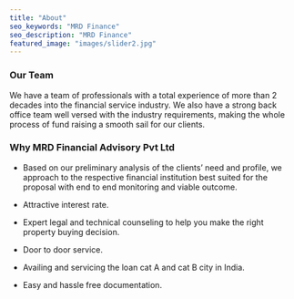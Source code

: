 ```yaml
---
title: "About"
seo_keywords: "MRD Finance"
seo_description: "MRD Finance"
featured_image: "images/slider2.jpg"
---
```


### Our Team
We have a team of professionals with a total experience of more than 2 decades into the financial service industry. We also have a strong back office team well versed with the industry requirements, making the whole process of fund raising a smooth sail for our clients.

### Why MRD Financial Advisory Pvt Ltd
- Based on our preliminary analysis of the clients’ need and profile, we approach to the respective financial institution best suited for the proposal with end to end monitoring and viable outcome.

- Attractive interest rate.

- Expert legal and technical counseling to help you make the right property buying decision.

- Door to door service. 

- Availing and servicing the loan cat A and cat B city in India.

- Easy and hassle free documentation.
